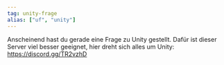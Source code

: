 ```yaml
---
tag: unity-frage
alias: ["uf", "unity"]
---
```


 Anscheinend hast du gerade eine Frage zu Unity gestellt. Dafür ist dieser Server viel besser geeignet, hier dreht sich alles um Unity: https://discord.gg/TR2vzhD

